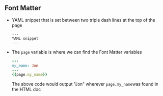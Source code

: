 ## Font Matter
- YAML snippet that is set between two triple dash lines at the top of the page
    ```
    ---
    YAML snippet
    ---
    ```
- The `page` variable is where we can find the Font Matter variables
    ```Ruby
    ---
    my_name: Jon
    ---
    {{page.my_name}}
    ```
    The above code would output "Jon" wherever `page.my_name`was found in the HTML doc
